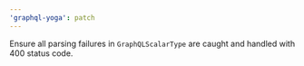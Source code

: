 ```yaml
---
'graphql-yoga': patch
---
```


Ensure all parsing failures in `GraphQLScalarType` are caught and handled with 400 status code.
